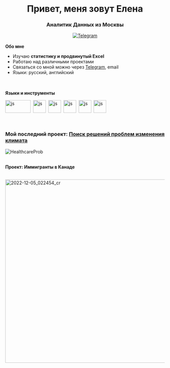 <div id="header" align="center">
	<h1>Привет, меня зовут Елена</h1>
	<h3>Аналитик Данных из Москвы</h3>
</div>

<div id="socials" align="center">
  <a href="https://t.me/Tigassi">
	  <img src="https://img.shields.io/badge/Telegram-blue?style=for-the-badge&logo=telegram&logoColor=white"       alt="Telegram"/>
  </a></div>

 
<div id="aboutme" 
 
<br>**Обо мне**
-  Изучаю **статистику и продвинутый Excel**
-  Работаю над различными проектами
-  Связаться со мной можно через [Telegram](https://t.me/tigassi), email
-  Языки: русский, английский

</div>
<br> 

<div id="skills" 
     
<br>**Языки и инструменты**

<img src="https://upload.wikimedia.org/wikipedia/commons/8/87/Sql_data_base_with_logo.png" title="js" width="80" height="40"/>&nbsp; 
<img src="https://cdn.jsdelivr.net/gh/devicons/devicon/icons/python/python-original.svg" title="js" width="40" height="40"/>&nbsp;
<img src="https://findicons.com/files/icons/2795/office_2013_hd/2000/excel.png" title="js" width="40" height="40"/>&nbsp;
<img src="https://cdn.worldvectorlogo.com/logos/tableau-software.svg" title="js" width="40" height="40"/>&nbsp;
<img src="https://cdn.jsdelivr.net/gh/devicons/devicon/icons/git/git-original.svg" title="js" width="40" height="40"/>&nbsp;
<img src="https://cdn.jsdelivr.net/gh/devicons/devicon/icons/jupyter/jupyter-original.svg" title="js" width="40" height="40"/>&nbsp;

<!--- <img src="https://cdn.jsdelivr.net/gh/devicons/devicon/icons/sqlite/sqlite-original-wordmark.svg" title="js" width="40" height="40"/>&nbsp; --->

</div>

<div id="aboutme" 
 
<br><h3><b>Мой последний проект: [Поиск решений проблем изменения климата](https://github.com/Tiga4ka/ClimateSolutions#readme/) </b></h3>
![HealthcareProb](https://user-images.githubusercontent.com/79177126/212710154-13bfbb6e-4472-488c-9580-26d7b0848d86.png)



</div>

<br>

<div id="viz" 
<br><b>Проект: Иммигранты в Канаде</b>

<br><img width="578" alt="2022-12-05_022454_cr" src="https://user-images.githubusercontent.com/79177126/210349200-19b539b3-693b-478b-8ab8-9575bd9c9e98.png">
</div>

